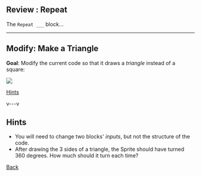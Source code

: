 ## Review : Repeat

The `Repeat ___` block...

---
<!-- .slide: id="triangle" -->
## Modify: Make a Triangle

**Goal**: Modify the current code so that it draws a *triangle* instead of a square:

![](media/sample/construct/triangle.png)

<div class="quiz">

[Hints](#/triangle-hint)

</div>

v---v
<!-- .slide: id="triangle-hint" -->
## Hints

* You will need to change two blocks' *inputs*, but not the structure of the code.
* After drawing the 3 sides of a triangle, the Sprite should have turned 360 degrees. How much should it turn each time?

[Back](#/triangle)


